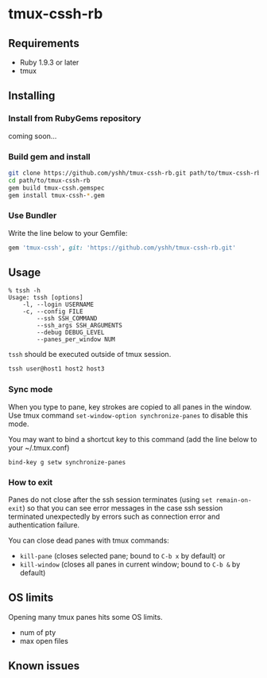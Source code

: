 # tmux-cssh-rb

## Requirements

* Ruby 1.9.3 or later
* tmux

## Installing

### Install from RubyGems repository

coming soon...

### Build gem and install

```sh
git clone https://github.com/yshh/tmux-cssh-rb.git path/to/tmux-cssh-rb
cd path/to/tmux-cssh-rb
gem build tmux-cssh.gemspec
gem install tmux-cssh-*.gem
```

### Use Bundler

Write the line below to your Gemfile:
```ruby
gem 'tmux-cssh', git: 'https://github.com/yshh/tmux-cssh-rb.git'
```

## Usage

```
% tssh -h
Usage: tssh [options]
    -l, --login USERNAME
    -c, --config FILE
        --ssh SSH_COMMAND
        --ssh_args SSH_ARGUMENTS
        --debug DEBUG_LEVEL
        --panes_per_window NUM
```

`tssh` should be executed outside of tmux session.

```sh
tssh user@host1 host2 host3
```

### Sync mode

When you type to pane, key strokes are copied to all panes in the window.
Use tmux command `set-window-option synchronize-panes` to disable this mode.

You may want to bind a shortcut key to this command (add the line below to your ~/.tmux.conf)

```
bind-key g setw synchronize-panes
```

### How to exit

Panes do not close after the ssh session terminates
(using `set remain-on-exit`) so that you can see error messages in the case
ssh session terminated unexpectedly by errors such as connection error and
authentication failure.

You can close dead panes with tmux commands:

* `kill-pane` (closes selected pane; bound to `C-b x` by default) or
* `kill-window` (closes all panes in current window; bound to `C-b &` by default)

## OS limits

Opening many tmux panes hits some OS limits.

* num of pty
* max open files

## Known issues

